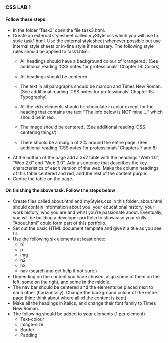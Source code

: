 ### CSS LAB 1 

#### Follow these steps:
- In the folder ‘Task3’ open the file task3.html.
- Create an external stylesheet called myStyle.css which you will use to style task1.html. Use the external stylesheet whenever possible but use internal style sheets or in-line style if necessary. The following style rules should be applied to task1.html:
  - All headings should have a background colour of ‘orangered’. (See additional reading ‘CSS notes for professionals’ Chapter 18: Colors)
  - All headings should be centered.
  - The text in all paragraphs should be maroon and Times New Roman. (See additional reading ‘CSS notes for professionals’ Chapter 15: Typography)
  - All the `<h3>` elements should be chocolate in color except for the heading that contains the text “The info below is NOT mine....” which should be in red.
  
  - The image should be centered. (See additional reading ‘CSS centering things’)
  - There should be a margin of 2% around the entire page. (See additional reading ‘CSS notes for professionals’ Chapters 7 and 8)
- At the bottom of the page add a 3x2 table with the headings “Web 1.0”, “Web 2.0” and “Web 3.0”. Add a sentence that describes the key characteristics of each version of the web. Make the column headings of this table centered and red, and the rest of the content purple.
- Centre the table on the page.


#### On finishing the above task. Follow the steps below


- Create files called about.html and myStyles.css in this folder. about.html should contain information about you: your educational history, your work history, who you are and what you’re passionate about. Eventually, you will be building a developer portfolio to showcase your skills. “About.html” could form part of this portfolio.
- Set out the basic HTML document template and give it a title as you see fit.
- Use the following six elements at least once: 
  - h1
  - p
  - img
  - h2
  - h3
  - nav (search and get help if not sure.)
- Depending on the content you have chosen, align some of them on the left, some on the right, and some in the middle.
- The nav bar should be centered and the elements be placed next to each other (horizontally).
Change the background colour of the entire page (hint: think about where all of the content is kept).
- Make all the headings in italics, and change their font family to Times New Roman.
- The following should be added to your elements (1 per element)
  - Text-colour
  - Image-size
  - Border
  - Padding



